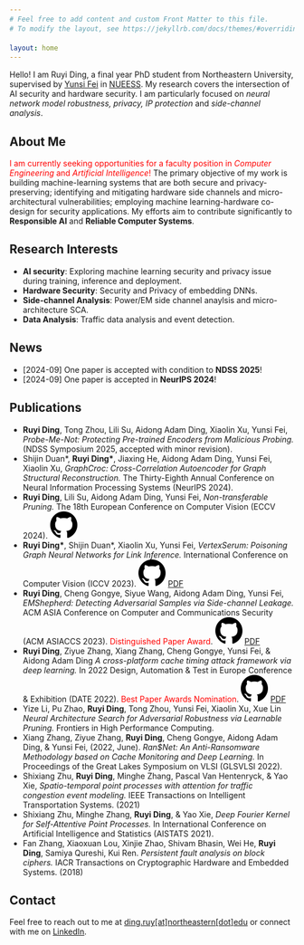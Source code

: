 ```yaml
---
# Feel free to add content and custom Front Matter to this file.
# To modify the layout, see https://jekyllrb.com/docs/themes/#overriding-theme-defaults

layout: home
---
```

<div style="display: flex; align-items: flex-start;">
    <div style="flex: 1;">
      Hello! I am Ruyi Ding, a final year PhD student from Northeastern University, supervised by <a href="https://coe.northeastern.edu/people/fei-yunsi/" target="_blank">Yunsi Fei</a> in <a href="http://nueess.coe.neu.edu/nueess/index.php/Main_Page" target="_blank">NUEESS</a>. My research covers the intersection of AI security and hardware security. I am particularly focused on <em>neural network model robustness, privacy, IP protection</em> and <em>side-channel analysis</em>. 
    </div>
    <!-- <div style="flex: 0 0 auto; margin-left: 20px;">
        <img src="./assets/images/personal.jpg" style="max-width: 120px; height: auto;" alt="Personal photo">
    </div> -->
</div>


## About Me
  <span style="color: red;">I am currently seeking opportunities for a faculty position in *Computer Engineering* and *Artificial Intelligence*!</span> 
  The primary objective of my work is building machine-learning systems that are both secure and privacy-preserving; identifying and mitigating hardware side channels and micro-architectural vulnerabilities; employing machine learning-hardware co-design for security applications. My efforts aim to contribute significantly to **Responsible AI** and **Reliable Computer Systems**.

## Research Interests

- **AI security**: Exploring machine learning security and privacy issue during training, inference and deployment.
- **Hardware Security**: Security and Privacy of embedding DNNs.
- **Side-channel Analysis**: Power/EM side channel anaylsis and micro-architecture SCA.
- **Data Analysis**: Traffic data analysis and event detection.

## News
- [2024-09] One paper is accepted with condition to **NDSS 2025**!
- [2024-09] One paper is accepted in **NeurIPS 2024**!
## Publications
- **Ruyi Ding**, Tong Zhou, Lili Su, Aidong Adam Ding, Xiaolin Xu, Yunsi Fei, *Probe-Me-Not: Protecting Pre-trained Encoders from Malicious Probing.* (NDSS Symposium 2025, accepted with minor revision).
- Shijin Duan\*, **Ruyi Ding\***, Jiaxing He, Aidong Adam Ding, Yunsi Fei, Xiaolin Xu, *GraphCroc: Cross-Correlation Autoencoder for Graph Structural Reconstruction.* The Thirty-Eighth Annual Conference on Neural Information Processing Systems (NeurIPS 2024).
- **Ruyi Ding**, Lili Su, Aidong Adam Ding, Yunsi Fei, *Non-transferable Pruning.* The 18th European Conference on Computer Vision (ECCV 2024). [![GitHub](./assets/images/github.svg)](https://github.com/RollinDing/DNN-NTL-Pruning) 
- **Ruyi Ding\***, Shijin Duan\*, Xiaolin Xu, Yunsi Fei, *VertexSerum: Poisoning Graph Neural Networks for Link Inference.* International Conference on Computer Vision (ICCV 2023). [![GitHub](./assets/images/github.svg)](https://github.com/RollinDing/VertexSerum)
<a href="https://openaccess.thecvf.com/content/ICCV2023/papers/Ding_VertexSerum_Poisoning_Graph_Neural_Networks_for_Link_Inference_ICCV_2023_paper.pdf" target="_blank">PDF</a>
- **Ruyi Ding**, Cheng Gongye, Siyue Wang, Aidong Adam Ding, Yunsi Fei, *EMShepherd: Detecting Adversarial Samples via Side-channel Leakage.*  ACM ASIA Conference on Computer and Communications Security (ACM ASIACCS 2023). <span style="color:red"> Distinguished Paper Award</span>. [![GitHub](./assets/images/github.svg)](https://github.com/RollinDing/em-adversarial-detection) 
<a href="https://arxiv.org/pdf/2303.15571" target="_blank">PDF</a>
- **Ruyi Ding**, Ziyue Zhang, Xiang Zhang, Cheng Gongye, Yunsi Fei, & Aidong Adam Ding *A cross-platform cache timing attack framework via deep learning.* In 2022 Design, Automation & Test in Europe Conference & Exhibition (DATE 2022).  <span style="color:red"> Best Paper Awards Nomination</span>. [![GitHub](./assets/images/github.svg)](https://github.com/RollinDing/em-adversarial-detection)
<a href="https://par.nsf.gov/servlets/purl/10351468" target="_blank">PDF</a>
- Yize Li, Pu Zhao, **Ruyi Ding**, Tong Zhou, Yunsi Fei, Xiaolin Xu, Xue Lin *Neural Architecture Search for Adversarial Robustness via Learnable Pruning.* Frontiers in High Performance Computing.
- Xiang Zhang, Ziyue Zhang, **Ruyi Ding**, Cheng Gongye, Aidong Adam Ding, & Yunsi Fei, (2022, June). *Ran$Net: An Anti-Ransomware Methodology based on Cache Monitoring and Deep Learning.* In Proceedings of the Great Lakes Symposium on VLSI (GLSVLSI 2022).
- Shixiang Zhu, **Ruyi Ding**, Minghe Zhang, Pascal Van Hentenryck, & Yao Xie, *Spatio-temporal point processes with attention for traffic congestion event modeling.* IEEE Transactions on Intelligent Transportation Systems. (2021)
- Shixiang Zhu, Minghe Zhang, **Ruyi Ding**, & Yao Xie,  *Deep Fourier Kernel for Self-Attentive Point Processes.* In International Conference on Artificial Intelligence and Statistics (AISTATS 2021).
- Fan Zhang, Xiaoxuan Lou, Xinjie Zhao, Shivam Bhasin, Wei He, **Ruyi Ding**, Samiya Qureshi, Kui Ren. *Persistent fault analysis on block ciphers.* IACR Transactions on Cryptographic Hardware and Embedded Systems. (2018)

## Contact

Feel free to reach out to me at [ding.ruy[at]northeastern[dot]edu](mailto:ding.ruy@northeastern.edu) or connect with me on [LinkedIn](https://www.linkedin.com/in/ruyi-ding-463a57169/).

